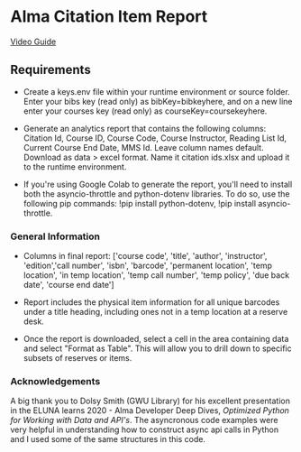# Alma Citation Item Report

[Video Guide](https://youtu.be/9e6h1qcpxas)

## Requirements
- Create a keys.env file within your runtime environment or source folder. Enter your bibs key (read only) as bibKey=bibkeyhere, and on a new line enter your courses key (read only) as courseKey=coursekeyhere.

- Generate an analytics report that contains the following columns: Citation Id, Course ID, Course Code, Course Instructor, Reading List Id, Current Course End Date, MMS Id. Leave column names default. Download as data > excel format. Name it citation ids.xlsx and upload it to the runtime environment.

- If you're using Google Colab to generate the report, you'll need to install both the asyncio-throttle and python-dotenv libraries. To do so, use the following pip commands: !pip install python-dotenv, !pip install asyncio-throttle.

### General Information

- Columns in final report: ['course code', 'title', 'author', 'instructor', 'edition','call number', 'isbn', 'barcode', 'permanent location', 'temp location', 'in temp location', 'temp call number', 'temp policy', 'due back date', 'course end date']

- Report includes the physical item information for all unique barcodes under a title heading, including ones not in a temp location at a reserve desk.

- Once the report is downloaded, select a cell in the area containing data and select "Format as Table". This will allow you to drill down to specific subsets of reserves or items.

### Acknowledgements

A big thank you to Dolsy Smith (GWU Library) for his excellent presentation in the ELUNA learns 2020 - Alma Developer Deep Dives, *Optimized Python for Working with Data and API's*. The asyncronous code examples were very helpful in understanding how to construct async api calls in Python and I used some of the same structures in this code.
